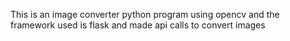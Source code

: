This is an image converter python program using opencv and the framework used is flask and made api calls to convert images
